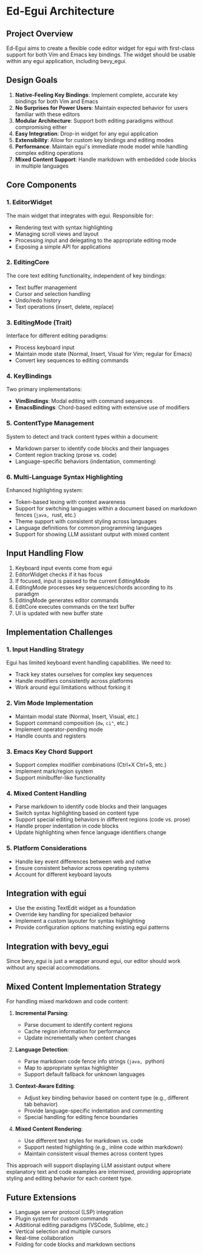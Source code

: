 # Ed-Egui Architecture

## Project Overview

Ed-Egui aims to create a flexible code editor widget for egui with first-class support for both Vim and Emacs key bindings. The widget should be usable within any egui application, including bevy_egui.

## Design Goals

1. **Native-Feeling Key Bindings**: Implement complete, accurate key bindings for both Vim and Emacs
2. **No Surprises for Power Users**: Maintain expected behavior for users familiar with these editors
3. **Modular Architecture**: Support both editing paradigms without compromising either
4. **Easy Integration**: Drop-in widget for any egui application
5. **Extensibility**: Allow for custom key bindings and editing modes
6. **Performance**: Maintain egui's immediate mode model while handling complex editing operations
7. **Mixed Content Support**: Handle markdown with embedded code blocks in multiple languages

## Core Components

### 1. EditorWidget

The main widget that integrates with egui. Responsible for:
- Rendering text with syntax highlighting
- Managing scroll views and layout
- Processing input and delegating to the appropriate editing mode
- Exposing a simple API for applications

### 2. EditingCore

The core text editing functionality, independent of key bindings:
- Text buffer management
- Cursor and selection handling
- Undo/redo history
- Text operations (insert, delete, replace)

### 3. EditingMode (Trait)

Interface for different editing paradigms:
- Process keyboard input
- Maintain mode state (Normal, Insert, Visual for Vim; regular for Emacs)
- Convert key sequences to editing commands

### 4. KeyBindings

Two primary implementations:
- **VimBindings**: Modal editing with command sequences
- **EmacsBindings**: Chord-based editing with extensive use of modifiers

### 5. ContentType Management

System to detect and track content types within a document:
- Markdown parser to identify code blocks and their languages
- Content region tracking (prose vs. code)
- Language-specific behaviors (indentation, commenting)

### 6. Multi-Language Syntax Highlighting

Enhanced highlighting system:
- Token-based lexing with context awareness
- Support for switching languages within a document based on markdown fences (```java, ```rust, etc.)
- Theme support with consistent styling across languages
- Language definitions for common programming languages
- Support for showing LLM assistant output with mixed content

## Input Handling Flow

1. Keyboard input events come from egui
2. EditorWidget checks if it has focus
3. If focused, input is passed to the current EditingMode
4. EditingMode processes key sequences/chords according to its paradigm
5. EditingMode generates editor commands
6. EditCore executes commands on the text buffer
7. UI is updated with new buffer state

## Implementation Challenges

### 1. Input Handling Strategy

Egui has limited keyboard event handling capabilities. We need to:
- Track key states ourselves for complex key sequences
- Handle modifiers consistently across platforms
- Work around egui limitations without forking it

### 2. Vim Mode Implementation

- Maintain modal state (Normal, Insert, Visual, etc.)
- Support command composition (`dw`, `ci"`, etc.)
- Implement operator-pending mode
- Handle counts and registers

### 3. Emacs Key Chord Support

- Support complex modifier combinations (Ctrl+X Ctrl+S, etc.)
- Implement mark/region system
- Support minibuffer-like functionality

### 4. Mixed Content Handling

- Parse markdown to identify code blocks and their languages
- Switch syntax highlighting based on content type
- Support special editing behaviors in different regions (code vs. prose)
- Handle proper indentation in code blocks
- Update highlighting when fence language identifiers change

### 5. Platform Considerations

- Handle key event differences between web and native
- Ensure consistent behavior across operating systems
- Account for different keyboard layouts

## Integration with egui

- Use the existing TextEdit widget as a foundation
- Override key handling for specialized behavior
- Implement a custom layouter for syntax highlighting
- Provide configuration options matching existing egui patterns

## Integration with bevy_egui

Since bevy_egui is just a wrapper around egui, our editor should work without any special accommodations.

## Mixed Content Implementation Strategy

For handling mixed markdown and code content:

1. **Incremental Parsing**:
   - Parse document to identify content regions
   - Cache region information for performance
   - Update incrementally when content changes

2. **Language Detection**:
   - Parse markdown code fence info strings (```java, ```python)
   - Map to appropriate syntax highlighter
   - Support default fallback for unknown languages

3. **Context-Aware Editing**:
   - Adjust key binding behavior based on content type (e.g., different tab behavior)
   - Provide language-specific indentation and commenting
   - Special handling for editing fence boundaries

4. **Mixed Content Rendering**:
   - Use different text styles for markdown vs. code
   - Support nested highlighting (e.g., inline code within markdown)
   - Maintain consistent visual themes across content types

This approach will support displaying LLM assistant output where explanatory text and code examples are intermixed, providing appropriate styling and editing behavior for each content type.

## Future Extensions

- Language server protocol (LSP) integration
- Plugin system for custom commands
- Additional editing paradigms (VSCode, Sublime, etc.)
- Vertical selection and multiple cursors
- Real-time collaboration
- Folding for code blocks and markdown sections